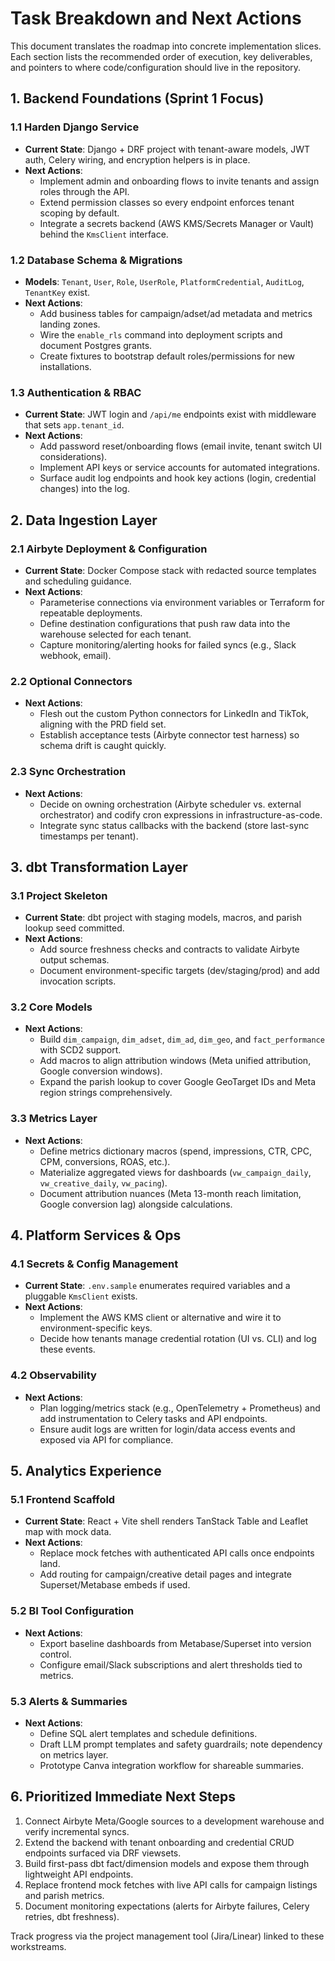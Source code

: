 # Task Breakdown and Next Actions

This document translates the roadmap into concrete implementation slices. Each section lists the
recommended order of execution, key deliverables, and pointers to where code/configuration should
live in the repository.

## 1. Backend Foundations (Sprint 1 Focus)

### 1.1 Harden Django Service

- **Current State**: Django + DRF project with tenant-aware models, JWT auth, Celery wiring, and
  encryption helpers is in place.
- **Next Actions**:
  - Implement admin and onboarding flows to invite tenants and assign roles through the API.
  - Extend permission classes so every endpoint enforces tenant scoping by default.
  - Integrate a secrets backend (AWS KMS/Secrets Manager or Vault) behind the `KmsClient` interface.

### 1.2 Database Schema & Migrations

- **Models**: `Tenant`, `User`, `Role`, `UserRole`, `PlatformCredential`, `AuditLog`, `TenantKey` exist.
- **Next Actions**:
  - Add business tables for campaign/adset/ad metadata and metrics landing zones.
  - Wire the `enable_rls` command into deployment scripts and document Postgres grants.
  - Create fixtures to bootstrap default roles/permissions for new installations.

### 1.3 Authentication & RBAC

- **Current State**: JWT login and `/api/me` endpoints exist with middleware that sets
  `app.tenant_id`.
- **Next Actions**:
  - Add password reset/onboarding flows (email invite, tenant switch UI considerations).
  - Implement API keys or service accounts for automated integrations.
  - Surface audit log endpoints and hook key actions (login, credential changes) into the log.

## 2. Data Ingestion Layer

### 2.1 Airbyte Deployment & Configuration

- **Current State**: Docker Compose stack with redacted source templates and scheduling guidance.
- **Next Actions**:
  - Parameterise connections via environment variables or Terraform for repeatable deployments.
  - Define destination configurations that push raw data into the warehouse selected for each tenant.
  - Capture monitoring/alerting hooks for failed syncs (e.g., Slack webhook, email).

### 2.2 Optional Connectors

- **Next Actions**:
  - Flesh out the custom Python connectors for LinkedIn and TikTok, aligning with the PRD field set.
  - Establish acceptance tests (Airbyte connector test harness) so schema drift is caught quickly.

### 2.3 Sync Orchestration

- **Next Actions**:
  - Decide on owning orchestration (Airbyte scheduler vs. external orchestrator) and codify cron
    expressions in infrastructure-as-code.
  - Integrate sync status callbacks with the backend (store last-sync timestamps per tenant).

## 3. dbt Transformation Layer

### 3.1 Project Skeleton

- **Current State**: dbt project with staging models, macros, and parish lookup seed committed.
- **Next Actions**:
  - Add source freshness checks and contracts to validate Airbyte output schemas.
  - Document environment-specific targets (dev/staging/prod) and add invocation scripts.

### 3.2 Core Models

- **Next Actions**:
  - Build `dim_campaign`, `dim_adset`, `dim_ad`, `dim_geo`, and `fact_performance` with SCD2 support.
  - Add macros to align attribution windows (Meta unified attribution, Google conversion windows).
  - Expand the parish lookup to cover Google GeoTarget IDs and Meta region strings comprehensively.

### 3.3 Metrics Layer

- **Next Actions**:
  - Define metrics dictionary macros (spend, impressions, CTR, CPC, CPM, conversions, ROAS, etc.).
  - Materialize aggregated views for dashboards (`vw_campaign_daily`, `vw_creative_daily`,
    `vw_pacing`).
  - Document attribution nuances (Meta 13-month reach limitation, Google conversion lag) alongside
    calculations.

## 4. Platform Services & Ops

### 4.1 Secrets & Config Management

- **Current State**: `.env.sample` enumerates required variables and a pluggable `KmsClient` exists.
- **Next Actions**:
  - Implement the AWS KMS client or alternative and wire it to environment-specific keys.
  - Decide how tenants manage credential rotation (UI vs. CLI) and log these events.

### 4.2 Observability

- **Next Actions**:
  - Plan logging/metrics stack (e.g., OpenTelemetry + Prometheus) and add instrumentation to Celery
    tasks and API endpoints.
  - Ensure audit logs are written for login/data access events and exposed via API for compliance.

## 5. Analytics Experience

### 5.1 Frontend Scaffold

- **Current State**: React + Vite shell renders TanStack Table and Leaflet map with mock data.
- **Next Actions**:
  - Replace mock fetches with authenticated API calls once endpoints land.
  - Add routing for campaign/creative detail pages and integrate Superset/Metabase embeds if used.

### 5.2 BI Tool Configuration

- **Next Actions**:
  - Export baseline dashboards from Metabase/Superset into version control.
  - Configure email/Slack subscriptions and alert thresholds tied to metrics.

### 5.3 Alerts & Summaries

- **Next Actions**:
  - Define SQL alert templates and schedule definitions.
  - Draft LLM prompt templates and safety guardrails; note dependency on metrics layer.
  - Prototype Canva integration workflow for shareable summaries.

## 6. Prioritized Immediate Next Steps

1. Connect Airbyte Meta/Google sources to a development warehouse and verify incremental syncs.
2. Extend the backend with tenant onboarding and credential CRUD endpoints surfaced via DRF viewsets.
3. Build first-pass dbt fact/dimension models and expose them through lightweight API endpoints.
4. Replace frontend mock fetches with live API calls for campaign listings and parish metrics.
5. Document monitoring expectations (alerts for Airbyte failures, Celery retries, dbt freshness).

Track progress via the project management tool (Jira/Linear) linked to these workstreams.
